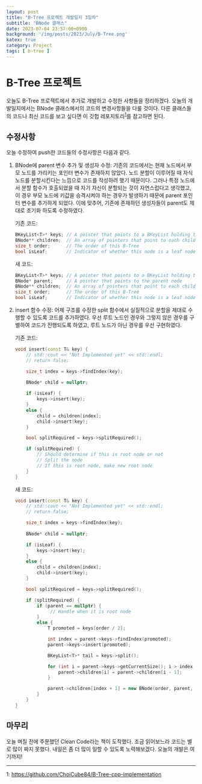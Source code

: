```yaml
---
layout: post
title: "B-Tree 프로젝트 개발일지 3일차"
subtitle: "BNode 클래스"
date: 2023-07-04 23:57:00+0900
background: '/img/posts/2023/July/B-Tree.png'
katex: true
category: Project
tags: [ b-tree ]
---
```


# B-Tree 프로젝트

오늘도 B-Tree 프로젝트에서 추가로 개발하고 수정한 사항들을 정리하겠다. 오늘의 개발일지에서는 BNode 클래스에서의 코드의 변경사항들을 다룰 것이다. 다른 클래스들의 코드나 최신 코드를 보고 싶다면 이 깃헙 레포지토리<sup>[1](#footnote_1)</sup>를 참고하면 된다.

## 수정사항

오늘 수정하여 push한 코드들의 수정사항은 다음과 같다.

1. BNode에 parent 변수 추가 및 생성자 수정: 기존의 코드에서는 현재 노드에서 부모 노드를 가리키는 포인터 변수가 존재하지 않았다. 노드 분할이 이루어질 때 자식 노드를 분할시킨다는 느낌으로 코드를 작성하려 했기 때문이다. 
그러나 특정 노드에서 분할 함수가 호출되었을 때 자기 자신이 분할되는 것이 자연스럽다고 생각했고, 이 경우 부모 노드에 키값을 승격시켜야 하는 경우가 발생하기 때문에 parent 포인터 변수를 추가하게 되었다.
이에 맞추어, 기존에 존재하던 생성자들이 parent도 제대로 초기화 하도록 수정하였다. 

	기존 코드: 

    ```cpp 
    BKeyList<T>* keys; // A pointer that points to a BKeyList holding the keys of this node
    BNode** children;  // An array of pointers that point to each child node
    size_t order;	   // The order of this B-Tree
    bool isLeaf;	   // Indicator of whether this node is a leaf node
    ```

	새 코드:

	```cpp 
	BKeyList<T>* keys; // A pointer that points to a BKeyList holding the keys of this node
	BNode* parent;	   // A pointer that points to the parent node
	BNode** children;  // An array of pointers that point to each child node
	size_t order;	   // The order of this B-Tree
	bool isLeaf;	   // Indicator of whether this node is a leaf node
	```

2. insert 함수 수정: 어제 구조를 수정한 split 함수에서 실질적으로 분할을 제대로 수행할 수 있도록 코드를 추가하였다. 우선 루트 노드인 경우와 그렇지 않은 경우를 구별하여 코드가 진행되도록 하였고, 루트 노드가 아닌 경우를 우선 구현하였다.

	기존 코드:
		
	```cpp
	void insert(const T& key) {
		// std::cout << "Not Implemented yet" << std::endl;
		// return false;

		size_t index = keys->findIndex(key);
		
		BNode* child = nullptr;

		if (isLeaf) {
			keys->insert(key);
		}
		else {
			child = children[index];
			child->insert(key);
		}

		bool splitRequired = keys->splitRequired();

		if (splitRequired) {
			// Should determine if this is root node or not
			// Split the node
			// If this is root node, make new root node
		}
	}
	```

	새 코드: 

	```cpp 
	void insert(const T& key) {
		// std::cout << "Not Implemented yet" << std::endl;
		// return false;

		size_t index = keys->findIndex(key);
		
		BNode* child = nullptr;

		if (isLeaf) {
			keys->insert(key);
		}
		else {
			child = children[index];
			child->insert(key);
		}

		bool splitRequired = keys->splitRequired();

		if (splitRequired) {
			if (parent == nullptr) {
				 // Handle when it is root node
			}
			else {
				T promoted = keys[order / 2];

				int index = parent->keys->findIndex(promoted);
				parent->keys->insert(promoted); 

				BKeyList<T>* tail = keys->split();

				for (int i = parent->keys->getCurrentSize(); i > index + 1; i--) {
					parent->children[i] = parent->children[i - 1];
				}

				parent->children[index + 1] = new BNode(order, parent, tail, isLeaf);
			}
		}
	}
	```

## 마무리

오늘 며칠 전에 주문했던 Clean Code라는 책이 도착했다. 조금 읽어보느라 코드는 별로 많이 짜지 못했다. 내일은 좀 더 많이 일할 수 있도록 노력해보겠다. 오늘의 개발은 여기까지!

- - -
<a name="footnote_1">1</a>: <https://github.com/ChoiCube84/B-Tree-cpp-implementation>  